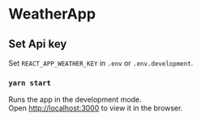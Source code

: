 # WeatherApp

## Set Api key

Set `REACT_APP_WEATHER_KEY` in `.env` or `.env.development`.

### `yarn start`

Runs the app in the development mode.\
Open [http://localhost:3000](http://localhost:3000) to view it in the browser.

